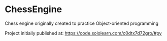 # ChessEngine
Chess engine originally created to practice Object-oriented programming 

Project initially published at: https://code.sololearn.com/c0dtx7d72gro/#py
